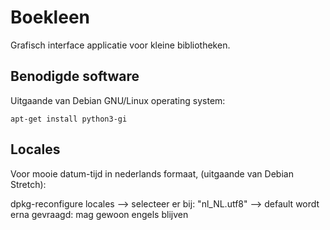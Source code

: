 Boekleen
========

Grafisch interface applicatie voor kleine bibliotheken.

Benodigde software
------------------

Uitgaande van Debian GNU/Linux operating system:

    apt-get install python3-gi

Locales
-------

Voor mooie datum-tijd in nederlands formaat, (uitgaande van Debian Stretch):

  dpkg-reconfigure locales
  --> selecteer er bij: "nl_NL.utf8"
  --> default wordt erna gevraagd: mag gewoon engels blijven
